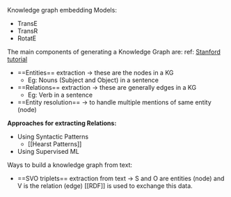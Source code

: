 Knowledge graph embedding Models:
- TransE
- TransR
- RotatE

The main components of generating a Knowledge Graph are:
ref: [Stanford tutorial](https://web.stanford.edu/class/cs520/2020/notes/How_To_Create_A_Knowledge_Graph_From_Text.html)
- ==Entities== extraction -> these are the nodes in a KG
	- Eg: Nouns (Subject and Object) in a sentence
- ==Relations== extraction -> these are generally edges in a KG
	- Eg: Verb in a sentence
- ==Entity resolution== -> to handle multiple mentions of same entity (node)

**Approaches for extracting Relations:**
- Using Syntactic Patterns
	- [[Hearst Patterns]] 
- Using Supervised ML

Ways to build a knowledge graph from text:
 - ==SVO triplets== extraction from text -> S and O are entities (node) and V is the relation (edge)
[[RDF]] is used to exchange this data.